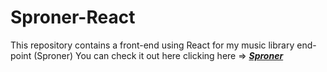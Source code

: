 # Sproner-React
This repository contains a front-end using React for my music library end-point (Sproner)
You can check it out here clicking here => **[_Sproner_](https://mercadomr.github.io/Sproner-React/)**
